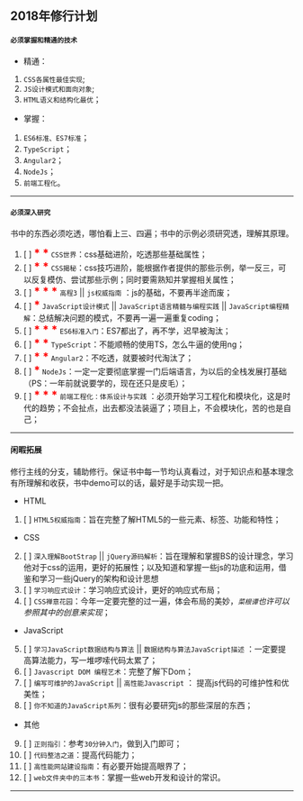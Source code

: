 ## 2018年修行计划

#### **`必须掌握和精通的技术`**

- 精通：
1. `CSS各属性最佳实现`;
2. `JS设计模式和面向对象`;
3. `HTML语义和结构化最优`；

- 掌握：
1. `ES6标准、ES7标准`；
2. `TypeScript`；
3. `Angular2`；
4. `NodeJs`；
5. `前端工程化`。

---

#### **`必须深入研究`**

书中的东西必须吃透，哪怕看上三、四遍；书中的示例必须研究透，理解其原理。

1. [ ] <b style="color:red;font-size:140%;">* *</b> `CSS世界`：css基础进阶，吃透那些基础属性；
2. [ ] <b style="color:red;font-size:140%;">* *</b> `CSS揭秘`：css技巧进阶，能根据作者提供的那些示例，举一反三，可以反复模仿、尝试那些示例；同时要需熟知并掌握相关属性；
3. [ ] <b style="color:red;font-size:140%;">* * *</b> `高程3` || `js权威指南` ：js的基础，不要再半途而废；
4. [ ] <b style="color:red;font-size:140%;">*</b> `JavaScript设计模式` || `JavaScript语言精髓与编程实践` || `JavaScript编程精解`：总结解决问题的模式，不要再一遍一遍重复coding；
5. [ ] <b style="color:red;font-size:140%;">* * *</b> `ES6标准入门`：ES7都出了，再不学，迟早被淘汰；
6. [ ] <b style="color:red;font-size:140%;">* *</b> `TypeScript`：不能顺畅的使用TS，怎么牛逼的使用ng；
7. [ ] <b style="color:red;font-size:140%;">* *</b> `Angular2`：不吃透，就要被时代淘汰了；
8. [ ] <b style="color:red;font-size:140%;">*</b> `NodeJs`：一定一定要彻底掌握一门后端语言，为以后的全栈发展打基础（PS：一年前就说要学的，现在还只是皮毛）；
9. [ ] <b style="color:red;font-size:140%;">* * *</b> `前端工程化：体系设计与实践` ：必须开始学习工程化和模块化，这是时代的趋势；不会扯点，出去都没法装逼了；项目上，不会模块化，苦的也是自己；

---

#### 闲暇拓展

修行主线的分支，辅助修行。保证书中每一节均认真看过，对于知识点和基本理念有所理解和收获，书中demo可以的话，最好是手动实现一把。

- HTML
1. [ ] `HTML5权威指南`：旨在完整了解HTML5的一些元素、标签、功能和特性；

- CSS
2. [ ] `深入理解BootStrap` || `jQuery源码解析`：旨在理解和掌握BS的设计理念，学习他对于css的运用，更好的拓展性；以及知道和掌握一些js的功底和运用，借鉴和学习一些jQuery的架构和设计思想
3. [ ] `学习响应式设计`：学习响应式设计，更好的响应式布局；
4. [ ] `CSS禅意花园`：今年一定要完整的过一遍，体会布局的美妙，*`菜根谭`也许可以参照其中的创意来实现*；

- JavaScript
5. [ ] `学习JavaScript数据结构与算法` || `数据结构与算法JavaScript描述` ：一定要提高算法能力，写一堆啰嗦代码太累了；
6. [ ] `Javascript DOM 编程艺术`：完整了解下Dom；
7. [ ] `编写可维护的JavaScript` || `高性能Javascript` ： 提高js代码的可维护性和优美性；
8. [ ] `你不知道的JavaScript系列`：很有必要研究js的那些深层的东西；

- 其他
9. [ ] `正则指引`：参考`30分钟入门`，做到入门即可；
10. [ ] `代码整洁之道`：提高代码能力；
11. [ ] `高性能网站建设指南`：有必要开始提高眼界了；
12. [ ] `web文件夹中的三本书`：掌握一些web开发和设计的常识。

---